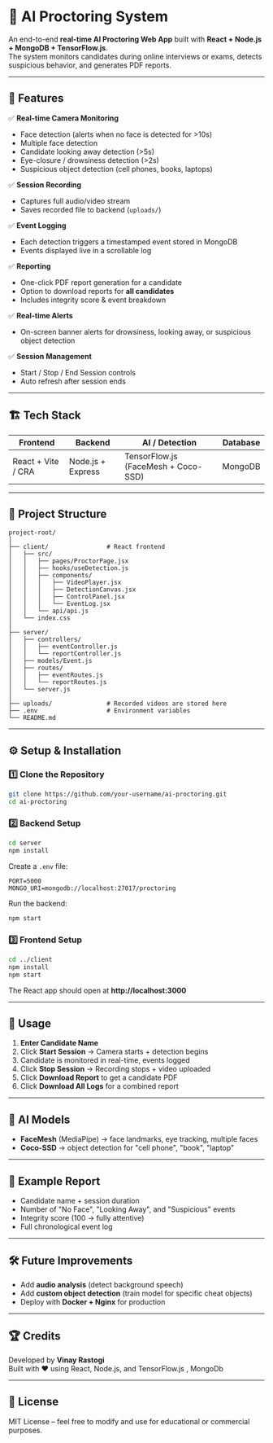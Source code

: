 
# 🎥 AI Proctoring System

An end-to-end **real-time AI Proctoring Web App** built with **React + Node.js + MongoDB + TensorFlow.js**.  
The system monitors candidates during online interviews or exams, detects suspicious behavior, and generates PDF reports.

---

## 🚀 Features

✅ **Real-time Camera Monitoring**  
- Face detection (alerts when no face is detected for >10s)  
- Multiple face detection  
- Candidate looking away detection (>5s)  
- Eye-closure / drowsiness detection (>2s)  
- Suspicious object detection (cell phones, books, laptops)

✅ **Session Recording**  
- Captures full audio/video stream  
- Saves recorded file to backend (`uploads/`)  

✅ **Event Logging**  
- Each detection triggers a timestamped event stored in MongoDB  
- Events displayed live in a scrollable log

✅ **Reporting**  
- One-click PDF report generation for a candidate  
- Option to download reports for **all candidates**  
- Includes integrity score & event breakdown

✅ **Real-time Alerts**  
- On-screen banner alerts for drowsiness, looking away, or suspicious object detection  

✅ **Session Management**  
- Start / Stop / End Session controls  
- Auto refresh after session ends  

---

## 🏗️ Tech Stack

| **Frontend** | **Backend** | **AI / Detection** | **Database** |
|-------------|-------------|------------------|-------------|
| React + Vite / CRA | Node.js + Express | TensorFlow.js (FaceMesh + Coco-SSD) | MongoDB |

---

## 📂 Project Structure

```
project-root/
│
├── client/                # React frontend
│   ├── src/
│   │   ├── pages/ProctorPage.jsx
│   │   ├── hooks/useDetection.js
│   │   ├── components/
│   │   │   ├── VideoPlayer.jsx
│   │   │   ├── DetectionCanvas.jsx
│   │   │   ├── ControlPanel.jsx
│   │   │   └── EventLog.jsx
│   │   └── api/api.js
│   └── index.css
│
├── server/
│   ├── controllers/
│   │   ├── eventController.js
│   │   └── reportController.js
│   ├── models/Event.js
│   ├── routes/
│   │   ├── eventRoutes.js
│   │   └── reportRoutes.js
│   └── server.js
│
├── uploads/               # Recorded videos are stored here
├── .env                   # Environment variables
└── README.md
```

---

## ⚙️ Setup & Installation

### 1️⃣ Clone the Repository
```bash
git clone https://github.com/your-username/ai-proctoring.git
cd ai-proctoring
```

### 2️⃣ Backend Setup
```bash
cd server
npm install
```

Create a `.env` file:
```env
PORT=5000
MONGO_URI=mongodb://localhost:27017/proctoring
```

Run the backend:
```bash
npm start
```

### 3️⃣ Frontend Setup
```bash
cd ../client
npm install
npm start
```

The React app should open at **http://localhost:3000**

---

## 🎯 Usage

1. **Enter Candidate Name**  
2. Click **Start Session** → Camera starts + detection begins  
3. Candidate is monitored in real-time, events logged  
4. Click **Stop Session** → Recording stops + video uploaded  
5. Click **Download Report** to get a candidate PDF  
6. Click **Download All Logs** for a combined report

---

## 🧠 AI Models

- **FaceMesh** (MediaPipe) → face landmarks, eye tracking, multiple faces  
- **Coco-SSD** → object detection for "cell phone", "book", "laptop"

---

## 📄 Example Report

- Candidate name + session duration  
- Number of "No Face", "Looking Away", and "Suspicious" events  
- Integrity score (100 → fully attentive)  
- Full chronological event log

---

## 🛠️ Future Improvements

- Add **audio analysis** (detect background speech)  
- Add **custom object detection** (train model for specific cheat objects)  
- Deploy with **Docker + Nginx** for production

---

## 🏆 Credits

Developed by **Vinay Rastogi**  
Built with ❤️ using React, Node.js, and TensorFlow.js , MongoDb

---

## 📜 License

MIT License – feel free to modify and use for educational or commercial purposes.
